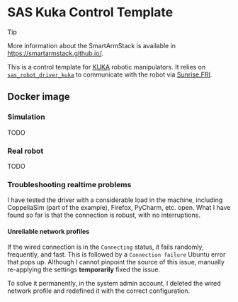 # SAS Kuka Control Template

> [!TIP]
> More information about the SmartArmStack is available in https://smartarmstack.github.io/.

This is a control template for [KUKA](https://www.kuka.com/en-gb/products/robotics-systems) robotic manipulators. It relies on [`sas_robot_driver_kuka`](https://github.com/MarinhoLab/sas_robot_driver_kuka) to communicate
with the robot via [Sunrise.FRI](https://my.kuka.com/s/category/software/system-software-extension/kuka-sunrise-extensions/kuka-sunrisefri/0ZG1i000000XapDGAS?language=en_US).

## Docker image

### Simulation

TODO

### Real robot

TODO

### Troubleshooting realtime problems

I have tested the driver with a considerable load in the machine, including CoppeliaSim (part of the example), Firefox, PyCharm, etc. open.
What I have found so far is that the connection is robust, with no interruptions. 

#### Unreliable network profiles

If the wired connection is in the `Connecting` status, it fails randomly, frequently, and fast. This is followed by a `Connection failure` Ubuntu error that pops up.
Although I cannot pinpoint the source of this issue, manually re-applying the settings **temporarily** fixed the issue.

To solve it permanently, in the system admin account, I deleted the wired network profile and redefined it with the correct configuration.
